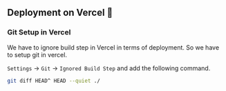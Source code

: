## Deployment on Vercel 🚀

### Git Setup in Vercel

We have to ignore build step in Vercel in terms of deployment. So we have to setup git in vercel.

`Settings` -> `Git` -> `Ignored Build Step` and add the following command.

```sh
git diff HEAD^ HEAD --quiet ./
```
